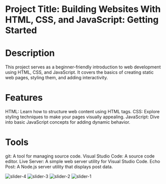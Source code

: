 # Project Title: Building Websites With HTML, CSS, and JavaScript: Getting Started

# Description
This project serves as a beginner-friendly introduction to web development using HTML, CSS, and JavaScript. It covers the basics of creating static web pages, styling them, and adding interactivity.

# Features
HTML: Learn how to structure web content using HTML tags.
CSS: Explore styling techniques to make your pages visually appealing.
JavaScript: Dive into basic JavaScript concepts for adding dynamic behavior.
# Tools
git: A tool for managing source code.
Visual Studio Code: A source code editor.
Live Server: A simple web server utility for Visual Studio Code.
Echo Post: A Node.js server utility that displays post data.

![slider-4](https://github.com/bernard-lab/image-slider/assets/61766380/2b9e2177-f61a-4f23-a16e-40d36d6514a4)
![slider-3](https://github.com/bernard-lab/image-slider/assets/61766380/0144fc52-7ecd-420c-8f05-69ef215fcd69)
![slider-2](https://github.com/bernard-lab/image-slider/assets/61766380/fdc07ed3-51ea-42df-8e2b-182c75e41407)
![slider-1](https://github.com/bernard-lab/image-slider/assets/61766380/616c8c93-2069-4c1e-96f6-14adef25f392)
